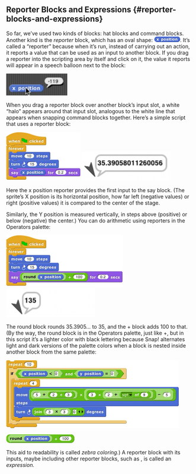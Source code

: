 ## Reporter Blocks and Expressions {#reporter-blocks-and-expressions}

So far, we’ve used two kinds of blocks: hat blocks and command blocks. Another kind is the _reporter_ block, which has an oval shape: ![image](images/Image_026.png). It’s called a “reporter” because when it’s run, instead of carrying out an action, it reports a value that can be used as an input to another block. If you drag a reporter into the scripting area by itself and click on it, the value it reports will appear in a speech balloon next to the block:

![image](images/Image_027.jpg)

When you drag a reporter block over another block’s input slot, a white “halo” appears around that input slot, analogous to the white line that appears when snapping command blocks together. Here’s a simple script that uses a reporter block:

![image](images/Image_028.png) ![image](images/Image_029.gif)

Here the x position reporter provides the first input to the say block. (The sprite’s X position is its horizontal position, how far left (negative values) or right (positive values) it is compared to the center of the stage.

Similarly, the Y position is measured vertically, in steps above (positive) or below (negative) the center.) You can do arithmetic using reporters in the Operators palette:

![image](images/Image_030.png) ![image](images/Image_031.gif)

The round block rounds 35.3905… to 35, and the + block adds 100 to that. (By the way, the round block is in the Operators palette, just like +, but in this script it’s a lighter color with black lettering because Snap! alternates light and dark versions of the palette colors when a block is nested inside another block from the same palette:

![image](images/Image_032.png)

![image](images/Image_033.png)

This aid to readability is called _zebra coloring._) A reporter block with its inputs, maybe including other reporter blocks, such as , is called an _expression._